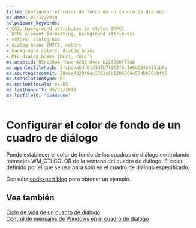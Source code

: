 ```yaml
---
title: Configurar el color de fondo de un cuadro de diálogo
ms.date: 07/12/2018
helpviewer_keywords:
- CSS, background attributes in styles [MFC]
- HTML element formatting, background attributes
- colors, dialog box
- dialog boxes [MFC], colors
- background colors, dialog boxes
- MFC dialog boxes [MFC], colors
ms.assetid: 05ee28a4-f3ae-4203-84ac-022f266ff2ab
ms.openlocfilehash: 3fcbeea5dc6137d7b7f0f2f6c1e0d034e6111b9a
ms.sourcegitcommit: 28eae422049ac3381c6b1206664455dbb56cbfb6
ms.translationtype: MT
ms.contentlocale: es-ES
ms.lasthandoff: 05/31/2019
ms.locfileid: "66449664"
---
```

# <a name="setting-the-dialog-boxs-background-color"></a>Configurar el color de fondo de un cuadro de diálogo

Puede establecer el color de fondo de los cuadros de diálogo controlando mensajes WM_CTLCOLOR de la ventana del cuadro de diálogo. El color definido por el que se usa para solo en el cuadro de diálogo especificado.

Consulte [codexpert blog](https://codexpert.ro/blog/2013/03/13/painting-the-dialog-backround/) para obtener un ejemplo.

## <a name="see-also"></a>Vea también

[Ciclo de vida de un cuadro de diálogo](../mfc/life-cycle-of-a-dialog-box.md)<br/>
[Control de mensajes de Windows en el cuadro de diálogo](../mfc/handling-windows-messages-in-your-dialog-box.md)
